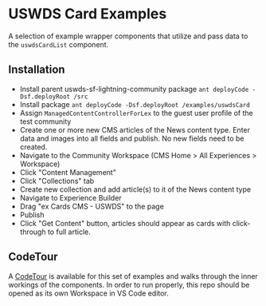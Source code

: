 # USWDS Card Examples

A selection of example wrapper components that utilize and pass data to the `uswdsCardList` component.

## Installation

- Install parent uswds-sf-lightning-community package `ant deployCode -Dsf.deployRoot /src`
- Install package `ant deployCode -Dsf.deployRoot /examples/uswdsCard`
- Assign `ManagedContentControllerForLex` to the guest user profile of the test community
- Create one or more new CMS articles of the News content type. Enter data and images into all fields and publish. No new fields need to be created.
- Navigate to the Community Workspace (CMS Home > All Experiences > Workspace)
- Click "Content Management"
- Click "Collections" tab
- Create new collection and add article(s) to it of the News content type
- Navigate to Experience Builder
- Drag "ex Cards CMS - USWDS" to the page
- Publish
- Click "Get Content" button, articles should appear as cards with click-through to full article.

## CodeTour

A [CodeTour](https://marketplace.visualstudio.com/items?itemName=vsls-contrib.codetour) is available for this set of examples and walks through the inner workings of the components. In order to run properly, this repo should be opened as its own Workspace in VS Code editor.
